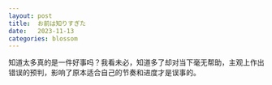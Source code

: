 ```yaml
---
layout: post
title:  お前は知りすぎた
date:   2023-11-13
categories: blossom
---
```


知道太多真的是一件好事吗？我看未必，知道多了却对当下毫无帮助，主观上作出错误的预判，影响了原本适合自己的节奏和进度才是误事的。
